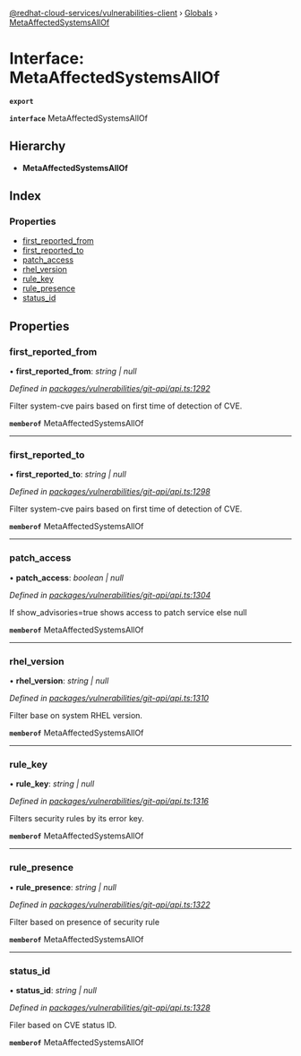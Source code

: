 [@redhat-cloud-services/vulnerabilities-client](../README.md) › [Globals](../globals.md) › [MetaAffectedSystemsAllOf](metaaffectedsystemsallof.md)

# Interface: MetaAffectedSystemsAllOf

**`export`** 

**`interface`** MetaAffectedSystemsAllOf

## Hierarchy

* **MetaAffectedSystemsAllOf**

## Index

### Properties

* [first_reported_from](metaaffectedsystemsallof.md#first_reported_from)
* [first_reported_to](metaaffectedsystemsallof.md#first_reported_to)
* [patch_access](metaaffectedsystemsallof.md#patch_access)
* [rhel_version](metaaffectedsystemsallof.md#rhel_version)
* [rule_key](metaaffectedsystemsallof.md#rule_key)
* [rule_presence](metaaffectedsystemsallof.md#rule_presence)
* [status_id](metaaffectedsystemsallof.md#status_id)

## Properties

###  first_reported_from

• **first_reported_from**: *string | null*

*Defined in [packages/vulnerabilities/git-api/api.ts:1292](https://github.com/RedHatInsights/javascript-clients/blob/master/packages/vulnerabilities/git-api/api.ts#L1292)*

Filter system-cve pairs based on first time of detection of CVE.

**`memberof`** MetaAffectedSystemsAllOf

___

###  first_reported_to

• **first_reported_to**: *string | null*

*Defined in [packages/vulnerabilities/git-api/api.ts:1298](https://github.com/RedHatInsights/javascript-clients/blob/master/packages/vulnerabilities/git-api/api.ts#L1298)*

Filter system-cve pairs based on first time of detection of CVE.

**`memberof`** MetaAffectedSystemsAllOf

___

###  patch_access

• **patch_access**: *boolean | null*

*Defined in [packages/vulnerabilities/git-api/api.ts:1304](https://github.com/RedHatInsights/javascript-clients/blob/master/packages/vulnerabilities/git-api/api.ts#L1304)*

If show_advisories=true shows access to patch service else null

**`memberof`** MetaAffectedSystemsAllOf

___

###  rhel_version

• **rhel_version**: *string | null*

*Defined in [packages/vulnerabilities/git-api/api.ts:1310](https://github.com/RedHatInsights/javascript-clients/blob/master/packages/vulnerabilities/git-api/api.ts#L1310)*

Filter base on system RHEL version.

**`memberof`** MetaAffectedSystemsAllOf

___

###  rule_key

• **rule_key**: *string | null*

*Defined in [packages/vulnerabilities/git-api/api.ts:1316](https://github.com/RedHatInsights/javascript-clients/blob/master/packages/vulnerabilities/git-api/api.ts#L1316)*

Filters security rules by its error key.

**`memberof`** MetaAffectedSystemsAllOf

___

###  rule_presence

• **rule_presence**: *string | null*

*Defined in [packages/vulnerabilities/git-api/api.ts:1322](https://github.com/RedHatInsights/javascript-clients/blob/master/packages/vulnerabilities/git-api/api.ts#L1322)*

Filter based on presence of security rule

**`memberof`** MetaAffectedSystemsAllOf

___

###  status_id

• **status_id**: *string | null*

*Defined in [packages/vulnerabilities/git-api/api.ts:1328](https://github.com/RedHatInsights/javascript-clients/blob/master/packages/vulnerabilities/git-api/api.ts#L1328)*

Filer based on CVE status ID.

**`memberof`** MetaAffectedSystemsAllOf
